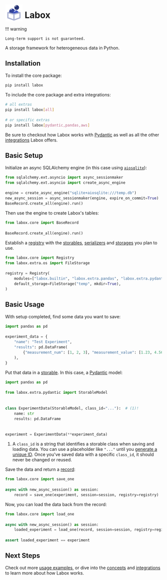 # <img src="./logo.svg" alt="Labox Logo" style="height:2em;position:relative;top:0.4em"> Labox

!!! warning

    Long-term support is not guaranteed.

A storage framework for heterogeneous data in Python.

## Installation

To install the core package:

```bash
pip install labox
```

To include the core package and extra integrations:

```bash
# all extras
pip install labox[all]

# or specific extras
pip install labox[pydantic,pandas,aws]
```

Be sure to checkout how Labox works with [Pydantic](./integrations/pydantic.md) as well
as all the other [integrations](./integrations/index.md) Labox offers.

## Basic Setup

Initialize an async SQLAlchemy engine (in this case using
[`aiosqlite`](https://pypi.org/project/aiosqlite/)):

```python
from sqlalchemy.ext.asyncio import async_sessionmaker
from sqlalchemy.ext.asyncio import create_async_engine

engine = create_async_engine("sqlite+aiosqlite:///temp.db")
new_async_session = async_sessionmaker(engine, expire_on_commit=True)
BaseRecord.create_all(engine).run()
```

Then use the engine to create Labox's tables:

```python
from labox.core import BaseRecord

BaseRecord.create_all(engine).run()
```

Establish a [registry](./concepts/registry.md) with the
[storables](./concepts/storables.md), [serializers](./concepts/serializers.md) and
[storages](./concepts/storages.md) you plan to use.

```python
from labox.core import Registry
from labox.extra.os import FileStorage

registry = Registry(
    modules=["labox.builtin", "labox.extra.pandas", "labox.extra.pydantic"],
    default_storage=FileStorage("temp", mkdir=True),
)
```

## Basic Usage

With setup completed, find some data you want to save:

```python
import pandas as pd

experiment_data = {
    "name": "Test Experiment",
    "results": pd.DataFrame(
        {"measurement_num": [1, 2, 3], "measurement_value": [1.23, 4.56, 7.89]}
    ),
}
```

Put that data in a [storable](./concepts/storables.md). In this case, a
[Pydantic](./integrations/pydantic.md) model:

```python
import pandas as pd

from labox.extra.pydantic import StorableModel


class ExperimentData(StorableModel, class_id="..."):  # (1)!
    name: str
    results: pd.DataFrame


experiment = ExperimentData(**experiment_data)
```

1. A `class_id` is a string that identifies a storable class when saving and loading
    data. You can use a placeholder like `"..."` until you
    [generate a unique ID](./concepts/storables.md#generating-ids). Once you've saved
    data with a specific `class_id`, it should never be changed or reused.

Save the data and return a [record](./concepts/database.md#manifest-records):

```python
from labox.core import save_one

async with new_async_session() as session:
    record = save_one(experiment, session=session, registry=registry)
```

Now, you can load the data back from the record:

```python
from labox.core import load_one

async with new_async_session() as session:
    loaded_experiment = load_one(record, session=session, registry=registry)

assert loaded_experiment == experiment
```

## Next Steps

Check out more [usage examples](./usage/index.md), or dive into the
[concepts](./concepts/index.md) and [integrations](./integrations/index.md) to learn
more about how Labox works.
